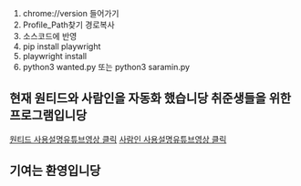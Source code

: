 1. chrome://version 들어가기
2. Profile_Path찾기 경로복사 
3. 소스코드에 반영
4. pip install playwright
5. playwright install
6. python3 wanted.py 또는 python3 saramin.py

## 현재 원티드와 사람인을 자동화 했습니당 취준생들을 위한 프로그램입니당
[원티드 사용설명유튜브영상 클릭](https://youtu.be/bLrIhKnNVn8)
[사람인 사용설명유튜브영상 클릭](https://youtu.be/8lRHVxhGOdQ)


## 기여는 환영입니당
